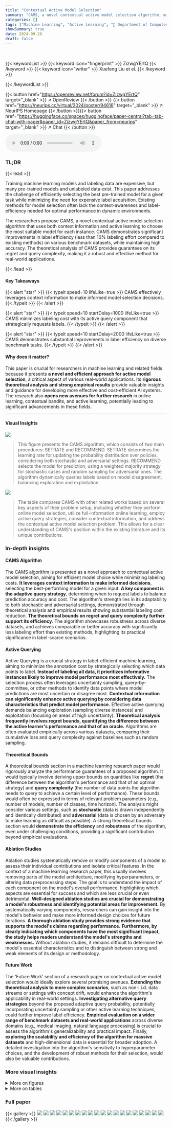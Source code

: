 ```yaml
---
title: "Contextual Active Model Selection"
summary: "CAMS, a novel contextual active model selection algorithm, minimizes labeling costs by strategically selecting pre-trained models and querying labels for data points, achieving significant improvement..."
categories: []
tags: ["Machine Learning", "Active Learning", "🏢 Department of Computer Science, University of Chicago",]
showSummary: true
date: 2024-09-26
draft: false
---
```


<br>

{{< keywordList >}}
{{< keyword icon="fingerprint" >}} ZizwgYErtQ {{< /keyword >}}
{{< keyword icon="writer" >}} Xuefeng Liu et el. {{< /keyword >}}
 
{{< /keywordList >}}

{{< button href="https://openreview.net/forum?id=ZizwgYErtQ" target="_blank" >}}
↗ OpenReview
{{< /button >}}
{{< button href="https://neurips.cc/virtual/2024/poster/94616" target="_blank" >}}
↗ NeurIPS Homepage
{{< /button >}}{{< button href="https://huggingface.co/spaces/huggingface/paper-central?tab=tab-chat-with-paper&paper_id=ZizwgYErtQ&paper_from=neurips" target="_blank" >}}
↗ Chat
{{< /button >}}



<audio controls>
    <source src="https://ai-paper-reviewer.com/ZizwgYErtQ/podcast.wav" type="audio/wav">
    Your browser does not support the audio element.
</audio>


### TL;DR


{{< lead >}}

Training machine learning models and labeling data are expensive, but many pre-trained models and unlabeled data exist.  This paper addresses the challenge of efficiently selecting the best pre-trained model for a given task while minimizing the need for expensive label acquisition. Existing methods for model selection often lack the context-awareness and label-efficiency needed for optimal performance in dynamic environments.

The researchers propose CAMS, a novel contextual active model selection algorithm that uses both context information and active learning to choose the most suitable model for each instance.  CAMS demonstrates significant improvements in label efficiency (less than 10% labeling effort compared to existing methods) on various benchmark datasets, while maintaining high accuracy. The theoretical analysis of CAMS provides guarantees on its regret and query complexity, making it a robust and effective method for real-world applications.

{{< /lead >}}


#### Key Takeaways

{{< alert "star" >}}
{{< typeit speed=10 lifeLike=true >}} CAMS effectively leverages context information to make informed model selection decisions. {{< /typeit >}}
{{< /alert >}}

{{< alert "star" >}}
{{< typeit speed=10 startDelay=1000 lifeLike=true >}} CAMS minimizes labeling cost with its active query component that strategically requests labels. {{< /typeit >}}
{{< /alert >}}

{{< alert "star" >}}
{{< typeit speed=10 startDelay=2000 lifeLike=true >}} CAMS demonstrates substantial improvements in label efficiency on diverse benchmark tasks. {{< /typeit >}}
{{< /alert >}}

#### Why does it matter?
This paper is crucial for researchers in machine learning and related fields because it presents **a novel and efficient approach for active model selection**, a critical aspect of various real-world applications. Its **rigorous theoretical analysis and strong empirical results** provide valuable insights and guidance for developing more effective and cost-efficient AI systems. The research also **opens new avenues for further research** in online learning, contextual bandits, and active learning, potentially leading to significant advancements in these fields.

------
#### Visual Insights



![](https://ai-paper-reviewer.com/ZizwgYErtQ/figures_3_1.jpg)

> This figure presents the CAMS algorithm, which consists of two main procedures: SETRATE and RECOMMEND.  SETRATE determines the learning rate for updating the probability distribution over policies, considering both stochastic and adversarial settings. RECOMMEND selects the model for prediction, using a weighted majority strategy for stochastic cases and random sampling for adversarial ones.  The algorithm dynamically queries labels based on model disagreement, balancing exploration and exploitation.





![](https://ai-paper-reviewer.com/ZizwgYErtQ/tables_1_1.jpg)

> The table compares CAMS with other related works based on several key aspects of their problem setup, including whether they perform online model selection, utilize full-information online learning, employ active query strategies, consider contextual information, and address the contextual active model selection problem.  This allows for a clear understanding of CAMS's position within the existing literature and its unique contributions.





### In-depth insights


#### CAMS Algorithm
The CAMS algorithm is presented as a novel approach to contextual active model selection, aiming for efficient model choice while minimizing labeling costs.  **It leverages context information to make informed decisions**, selecting the best-performing model for a given input.  **A key component is the adaptive query strategy**, determining when to request labels to balance prediction accuracy and cost. The algorithm's strength lies in its adaptability to both stochastic and adversarial settings, demonstrated through theoretical analysis and empirical results showing substantial labeling cost reduction.  **The theoretical bounds on regret and query complexity further support its efficiency**.  The algorithm showcases robustness across diverse datasets, and achieves comparable or better accuracy with significantly less labeling effort than existing methods, highlighting its practical significance in label-scarce scenarios.

#### Active Querying
Active Querying is a crucial strategy in label-efficient machine learning, aiming to minimize the annotation cost by strategically selecting which data points to label.  **Instead of labeling all data, it prioritizes informative instances likely to improve model performance most effectively.** The selection process often leverages uncertainty sampling, query-by-committee, or other methods to identify data points where model predictions are most uncertain or disagree most.  **Contextual information can significantly enhance active querying by considering data characteristics that predict model performance.** Effective active querying demands balancing exploration (sampling diverse instances) and exploitation (focusing on areas of high uncertainty). **Theoretical analysis frequently involves regret bounds, quantifying the difference between the active learner's performance and that of an oracle.**  Algorithms are often evaluated empirically across various datasets, comparing their cumulative loss and query complexity against baselines such as random sampling.

#### Theoretical Bounds
A theoretical bounds section in a machine learning research paper would rigorously analyze the performance guarantees of a proposed algorithm.  It would typically involve deriving upper bounds on quantities like **regret** (the difference between the algorithm's performance and that of an optimal strategy) and **query complexity** (the number of data points the algorithm needs to query to achieve a certain level of performance).  These bounds would often be expressed in terms of relevant problem parameters (e.g., number of models, number of classes, time horizon).  The analysis might consider various settings, such as **stochastic** (data is drawn independently and identically distributed) and **adversarial** (data is chosen by an adversary to make learning as difficult as possible).  A strong theoretical bounds section would **demonstrate the efficiency** and **robustness** of the algorithm, even under challenging conditions, providing a significant contribution beyond empirical evaluations.

#### Ablation Studies
Ablation studies systematically remove or modify components of a model to assess their individual contributions and isolate critical features.  In the context of a machine learning research paper, this usually involves removing parts of the model architecture,  modifying hyperparameters, or altering data preprocessing steps. The goal is to understand the impact of each component on the model's overall performance, highlighting which aspects are essential for success and which are less crucial or even detrimental.  **Well-designed ablation studies are crucial for demonstrating a model's robustness and identifying potential areas for improvement.** By systematically varying components, researchers can gain insight into the model's behavior and make more informed design choices for future iterations.  **A thorough ablation study provides strong evidence that supports the model's claims regarding performance.**  **Furthermore, by clearly indicating which components have the most significant impact, the study helps readers understand the model's strengths and weaknesses.**  Without ablation studies, it remains difficult to determine the model's essential characteristics and to distinguish between strong and weak elements of its design or methodology.

#### Future Work
The 'Future Work' section of a research paper on contextual active model selection would ideally explore several promising avenues.  **Extending the theoretical analysis to more complex scenarios**, such as non-i.i.d. data streams or settings with concept drift, would enhance the algorithm's applicability in real-world settings.  **Investigating alternative query strategies** beyond the proposed adaptive query probability, potentially incorporating uncertainty sampling or other active learning techniques, could further improve label efficiency.  **Empirical evaluation on a wider range of benchmark datasets and real-world applications** across diverse domains (e.g., medical imaging, natural language processing) is crucial to assess the algorithm's generalizability and practical impact.  Finally, **exploring the scalability and efficiency of the algorithm for massive datasets** and high-dimensional data is essential for broader adoption.  A detailed investigation into the algorithm's sensitivity to hyperparameter choices, and the development of robust methods for their selection, would also be valuable contributions.


### More visual insights

<details>
<summary>More on figures
</summary>


![](https://ai-paper-reviewer.com/ZizwgYErtQ/figures_6_1.jpg)

> The figure compares the performance of CAMS with seven other baseline methods across four different benchmark datasets. Each subplot displays the cumulative loss (y-axis) against the query cost (x-axis). The results demonstrate that CAMS consistently outperforms the baselines across all four datasets, showcasing its superior cost-effectiveness in active model selection.


![](https://ai-paper-reviewer.com/ZizwgYErtQ/figures_7_1.jpg)

> This figure presents ablation studies on the proposed CAMS algorithm.  Panel (a) compares different query strategies (CAMS, variance-based, random) while keeping the model selection strategy fixed. Panel (b) shows the query cost increase rate for CAMS versus other baselines.  Panels (c) and (d) evaluate CAMS performance in context-free and pure adversarial settings respectively. Panel (e) displays results for a larger dataset (COVTYPE). Panels (f) and (g) show results when adjusting query probabilities for VERTEBRAL and HIV datasets respectively. Finally, panel (h) shows a comparison between CAMS and the best policy for the HIV dataset.


![](https://ai-paper-reviewer.com/ZizwgYErtQ/figures_29_1.jpg)

> This figure compares the performance of CAMS against seven baseline algorithms on the CovType dataset in terms of relative cumulative loss, the number of queries needed, and cost-effectiveness.  The left panel shows the relative cumulative loss (loss compared to the best classifier) under a fixed query budget. The middle panel displays the cumulative number of queries, and the right panel illustrates the cumulative loss as the query cost increases.  CAMS consistently outperforms all baselines across all three metrics.


![](https://ai-paper-reviewer.com/ZizwgYErtQ/figures_29_2.jpg)

> This figure compares three different query strategies (entropy, variance, and random) used in the CAMS algorithm.  The experiment is conducted on four diverse benchmark datasets (CIFAR10, DRIFT, VERTEBRAL, and HIV). The results show that the entropy-based query strategy used in CAMS significantly outperforms the variance and random strategies in terms of both query cost and cumulative loss, particularly for datasets with non-binary classification tasks. The use of 90% confidence intervals helps to quantify the reliability of the results and provides a visual representation of the uncertainty associated with each data point.


![](https://ai-paper-reviewer.com/ZizwgYErtQ/figures_30_1.jpg)

> This figure compares the performance of CAMS against all individual policies (showing only the top performers for clarity) across four datasets: CIFAR10, DRIFT, VERTEBRAL, and HIV.  The results demonstrate that CAMS consistently achieves a cumulative loss comparable to or even better than the best performing individual policy, while often requiring significantly fewer queries.  It's particularly notable that CAMS outperforms the best policy in the VERTEBRAL and HIV datasets.


![](https://ai-paper-reviewer.com/ZizwgYErtQ/figures_30_2.jpg)

> The figure compares the performance of CAMS against 7 other algorithms (4 contextual and 3 non-contextual) on four different benchmark datasets.  The x-axis represents the query cost (number of labels requested), and the y-axis represents the cumulative loss.  The plots show that CAMS consistently outperforms the other algorithms in terms of cost-effectiveness, achieving a lower cumulative loss for the same query cost.


![](https://ai-paper-reviewer.com/ZizwgYErtQ/figures_30_3.jpg)

> This figure compares the performance of CAMS and a conventional approach in an adversarial environment with only malicious and random policies.  The results show that CAMS is robust, adapting to the situation and approaching the performance of the best classifier. In contrast, the conventional approach is trapped and its performance suffers.  The experiment is conducted on four datasets.


![](https://ai-paper-reviewer.com/ZizwgYErtQ/figures_31_1.jpg)

> This figure compares the performance of three variants of CAMS (CAMS, CAMS-MAX, and CAMS-random-policy) against top-performing policies and classifiers on two benchmark datasets (VERTEBRAL and HIV).  The results show that all three CAMS variants outperform policies that provide malicious or random advice.  Interestingly, both CAMS and CAMS-MAX surpass the performance of the single best classifier. Most notably, CAMS achieves even better performance than the best policy (Oracle), consistently moving toward the hypothetical optimal solution of zero cumulative loss.


![](https://ai-paper-reviewer.com/ZizwgYErtQ/figures_32_1.jpg)

> The figure shows the pseudocode of the CAMS algorithm, which consists of two main procedures: SETRATE and RECOMMEND.  SETRATE determines the learning rate based on whether the setting is stochastic or adversarial. RECOMMEND selects the model to use for prediction, again using different methods depending on the setting. The algorithm incorporates an adaptive query strategy to strategically request labels to minimize cost.


![](https://ai-paper-reviewer.com/ZizwgYErtQ/figures_32_2.jpg)

> The figure shows the pseudocode for the CAMS algorithm, which consists of two main procedures: SETRATE and RECOMMEND.  SETRATE determines the learning rate and query probability based on whether the setting is stochastic or adversarial. RECOMMEND selects a model based on the current context and the probability distribution over policies. The algorithm iteratively receives data points, makes predictions, and decides whether to query the true label based on a calculated uncertainty metric. The process updates model loss and policy probabilities to refine future decisions.


![](https://ai-paper-reviewer.com/ZizwgYErtQ/figures_33_1.jpg)

> The figure compares the performance of CAMS against seven other baseline methods on four different benchmark datasets. The x-axis represents the query cost (number of labels requested), and the y-axis shows the cumulative loss. The results show that CAMS consistently outperforms all other methods across all four datasets.


![](https://ai-paper-reviewer.com/ZizwgYErtQ/figures_34_1.jpg)

> The figure compares the performance of CAMS against seven baseline methods across four different benchmark datasets.  The x-axis represents the query cost (number of labels requested), and the y-axis represents the cumulative loss.  Each subplot corresponds to a different dataset. The results show that CAMS consistently outperforms all the baselines in terms of cost-effectiveness, achieving a lower cumulative loss for the same query cost.


![](https://ai-paper-reviewer.com/ZizwgYErtQ/figures_35_1.jpg)

> This figure compares the performance of CAMS and a non-active variant (CAMS-nonactive) across four benchmark datasets. CAMS-nonactive queries labels for every incoming data point. The figure shows that CAMS performs equally well or better than CAMS-nonactive, even though it queries significantly less data. The upper plots show the number of queries over rounds, while the lower plots show the cumulative loss with respect to the query cost.


![](https://ai-paper-reviewer.com/ZizwgYErtQ/figures_35_2.jpg)

> This figure compares the performance of CAMS against 7 other baseline methods (4 contextual and 3 non-contextual) across 4 different benchmark datasets (CIFAR10, DRIFT, VERTEBRAL, HIV). The performance is measured by relative cumulative loss, which represents the difference between the cumulative loss of each method and the cumulative loss of the best classifier.  The figure shows that CAMS consistently outperforms all other methods across all datasets, achieving negative relative cumulative loss in many cases. This indicates that CAMS not only learns effectively but also surpasses the performance of simply selecting the best classifier.


![](https://ai-paper-reviewer.com/ZizwgYErtQ/figures_36_1.jpg)

> This figure compares the performance of CAMS against seven baseline methods on the ImageNet dataset.  The x-axis represents the query cost (number of labels requested), and the y-axis shows the cumulative loss. The plot demonstrates that CAMS achieves the lowest cumulative loss compared to all other methods, both contextual and non-contextual, for a fixed number of rounds and a maximum query cost.


</details>




<details>
<summary>More on tables
</summary>


![](https://ai-paper-reviewer.com/ZizwgYErtQ/tables_13_1.jpg)
> This table compares CAMS with other related methods in terms of problem setup, highlighting the key differences and similarities in their approaches.  It shows whether each algorithm uses online bagging, online learning, contextual bandits, active learning, full information, active queries, and context-awareness.  This helps to situate CAMS within the existing literature and clarifies its novel contributions.

![](https://ai-paper-reviewer.com/ZizwgYErtQ/tables_14_1.jpg)
> This table compares CAMS with other related methods based on several key aspects of the problem setup, including whether they are online, contextual, utilize active queries, and the type of learning setting (full information vs. bandit).  It highlights the novelty of CAMS by showing how it uniquely combines features from other approaches.

![](https://ai-paper-reviewer.com/ZizwgYErtQ/tables_16_1.jpg)
> This table compares CAMS with other related methods in terms of their problem setup.  It highlights the key differences between CAMS and other approaches, such as online bagging, Hedge, EXP3, EXP4, Query by Committee, and ModelPicker, across various aspects like whether they use active queries, are context-aware, and employ online learning or contextual bandits.

![](https://ai-paper-reviewer.com/ZizwgYErtQ/tables_16_2.jpg)
> This table compares CAMS with other related methods in terms of the problem setup. It highlights whether each method uses online bagging, contextual bandits, active learning, model selection, full-information setup, active queries, or context-aware model selection.  This allows for a clear comparison of the features and methodology of CAMS and other existing approaches.

![](https://ai-paper-reviewer.com/ZizwgYErtQ/tables_33_1.jpg)
> This table presents the maximum number of queries and the corresponding cumulative loss for each algorithm across four benchmark datasets (CIFAR10, DRIFT, VERTEBRAL, HIV).  The results are based on a fixed number of rounds and a maximum query budget for each dataset.  The values represent the worst-case scenario observed during multiple experimental runs.  This provides a complementary view of the cost-effectiveness of various algorithms, compared to the average performance shown in the main results.

![](https://ai-paper-reviewer.com/ZizwgYErtQ/tables_36_1.jpg)
> This table compares CAMS with other related methods in terms of problem setup, highlighting the key differences in terms of whether they use online bagging, online learning, contextual bandits, active learning, active queries, or context-aware model selection.  It shows that CAMS is unique in combining contextual bandits and active learning with a focus on online model selection in a context-aware manner.

</details>




### Full paper

{{< gallery >}}
<img src="https://ai-paper-reviewer.com/ZizwgYErtQ/1.png" class="grid-w50 md:grid-w33 xl:grid-w25" />
<img src="https://ai-paper-reviewer.com/ZizwgYErtQ/2.png" class="grid-w50 md:grid-w33 xl:grid-w25" />
<img src="https://ai-paper-reviewer.com/ZizwgYErtQ/3.png" class="grid-w50 md:grid-w33 xl:grid-w25" />
<img src="https://ai-paper-reviewer.com/ZizwgYErtQ/4.png" class="grid-w50 md:grid-w33 xl:grid-w25" />
<img src="https://ai-paper-reviewer.com/ZizwgYErtQ/5.png" class="grid-w50 md:grid-w33 xl:grid-w25" />
<img src="https://ai-paper-reviewer.com/ZizwgYErtQ/6.png" class="grid-w50 md:grid-w33 xl:grid-w25" />
<img src="https://ai-paper-reviewer.com/ZizwgYErtQ/7.png" class="grid-w50 md:grid-w33 xl:grid-w25" />
<img src="https://ai-paper-reviewer.com/ZizwgYErtQ/8.png" class="grid-w50 md:grid-w33 xl:grid-w25" />
<img src="https://ai-paper-reviewer.com/ZizwgYErtQ/9.png" class="grid-w50 md:grid-w33 xl:grid-w25" />
<img src="https://ai-paper-reviewer.com/ZizwgYErtQ/10.png" class="grid-w50 md:grid-w33 xl:grid-w25" />
<img src="https://ai-paper-reviewer.com/ZizwgYErtQ/11.png" class="grid-w50 md:grid-w33 xl:grid-w25" />
<img src="https://ai-paper-reviewer.com/ZizwgYErtQ/12.png" class="grid-w50 md:grid-w33 xl:grid-w25" />
<img src="https://ai-paper-reviewer.com/ZizwgYErtQ/13.png" class="grid-w50 md:grid-w33 xl:grid-w25" />
<img src="https://ai-paper-reviewer.com/ZizwgYErtQ/14.png" class="grid-w50 md:grid-w33 xl:grid-w25" />
<img src="https://ai-paper-reviewer.com/ZizwgYErtQ/15.png" class="grid-w50 md:grid-w33 xl:grid-w25" />
<img src="https://ai-paper-reviewer.com/ZizwgYErtQ/16.png" class="grid-w50 md:grid-w33 xl:grid-w25" />
<img src="https://ai-paper-reviewer.com/ZizwgYErtQ/17.png" class="grid-w50 md:grid-w33 xl:grid-w25" />
<img src="https://ai-paper-reviewer.com/ZizwgYErtQ/18.png" class="grid-w50 md:grid-w33 xl:grid-w25" />
<img src="https://ai-paper-reviewer.com/ZizwgYErtQ/19.png" class="grid-w50 md:grid-w33 xl:grid-w25" />
<img src="https://ai-paper-reviewer.com/ZizwgYErtQ/20.png" class="grid-w50 md:grid-w33 xl:grid-w25" />
{{< /gallery >}}